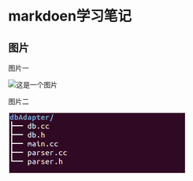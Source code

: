 # markdoen学习笔记

## 图片

图片一 
	
![这是一个图片](../picture/mainStarter-tree.png "主启动器")



图片二  
	
![图片二][picture2] 









[picture2]: https://github.com/NanXL/picture/blob/master/dbAdapter-tree.png "db协议"